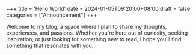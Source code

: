 +++
title = 'Hello World'
date = 2024-01-05T09:20:00+08:00
draft = false
categories = ["Announcement"]
+++

Welcome to my blog, a space where I plan to share my thoughts, experiences, and passions. Whether you're here out of curiosity, seeking inspiration, or just looking for something new to read, I hope you'll find something that resonates with you.
